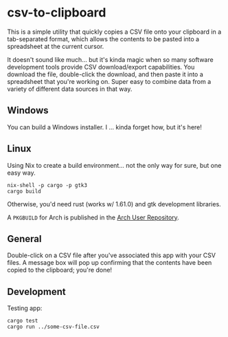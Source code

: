 # csv-to-clipboard

This is a simple utility that quickly copies a CSV file onto your clipboard in a tab-separated format, which allows the contents to be pasted into a spreadsheet at the current cursor.

It doesn't sound like much... but it's kinda magic when so many software development tools provide CSV download/export capabilities.  You download the file, double-click the download, and then paste it into a spreadsheet that you're working on.  Super easy to combine data from a variety of different data sources in that way.

## Windows

You can build a Windows installer.  I ... kinda forget how, but it's here!

## Linux

Using Nix to create a build environment... not the only way for sure, but one easy way.

```
nix-shell -p cargo -p gtk3
cargo build
```

Otherwise, you'd need rust (works w/ 1.61.0) and gtk development libraries.

A `PKGBUILD` for Arch is published in the [Arch User Repository](https://aur.archlinux.org/packages/csv-to-clipboard).

## General

Double-click on a CSV file after you've associated this app with your CSV files.  A message box will pop up confirming that the contents have been copied to the clipboard; you're done!

## Development

Testing app:

```
cargo test
cargo run ../some-csv-file.csv
```


